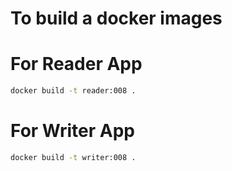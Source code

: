 # To build a docker images 
# For Reader App
```bash
docker build -t reader:008 .
```
# For Writer App
```bash
docker build -t writer:008 .
```
